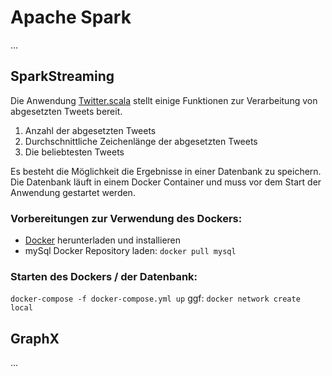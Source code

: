 # Apache Spark
...

## SparkStreaming

Die Anwendung [Twitter.scala](https://github.com/lucasschaetzlein/ApacheSpark/blob/master/SparkStreaming/src/Twitter.scala) stellt einige Funktionen zur Verarbeitung von abgesetzten Tweets bereit. 

1. Anzahl der abgesetzten Tweets
2. Durchschnittliche Zeichenlänge der abgesetzten Tweets 
3. Die beliebtesten Tweets

Es besteht die Möglichkeit die Ergebnisse in einer Datenbank zu speichern. Die Datenbank läuft in einem Docker Container und muss vor dem Start der Anwendung gestartet werden.

### Vorbereitungen zur Verwendung des Dockers:
- [Docker](https://www.docker.com/) herunterladen und installieren
- mySql Docker Repository laden: `docker pull mysql`

### Starten des Dockers / der Datenbank:
`docker-compose -f docker-compose.yml up`
ggf: `docker network create local`


## GraphX
...

